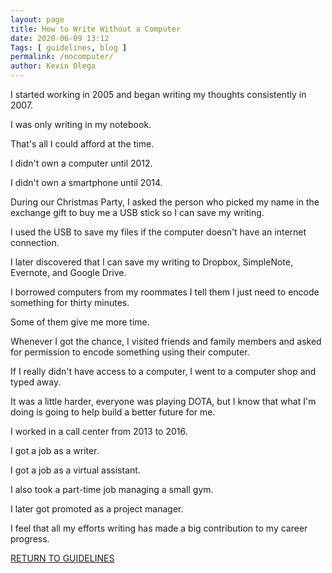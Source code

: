 ```yaml
--- 
layout: page 
title: How to Write Without a Computer
date: 2020-06-09 13:12
Tags: [ guidelines, blog ]
permalink: /nocomputer/ 
author: Kevin Olega 
--- 
```

I started working in 2005 and began writing my thoughts consistently in 2007.

I was only writing in my notebook. 

That's all I could afford at the time.

I didn't own a computer until 2012.

I didn't own a smartphone until 2014.

During our Christmas Party, I asked the person who picked my name in the exchange gift to buy me a USB stick so I can save my writing.

I used the USB to save my files if the computer doesn't have an internet connection.

I later discovered that I can save my writing to Dropbox, SimpleNote, Evernote, and Google Drive.

I borrowed computers from my roommates I tell them I just need to encode something for thirty minutes. 

Some of them give me more time.

Whenever I got the chance, I visited friends and family members and asked for permission to encode something using their computer.

If I really didn't have access to a computer, I went to a computer shop and typed away.

It was a little harder, everyone was playing DOTA, but I know that what I'm doing is going to help build a better future for me.

I worked in a call center from 2013 to 2016.

I got a job as a writer.

I got a job as a virtual assistant.

I also took a part-time job managing a small gym.

I later got promoted as a project manager.

I feel that all my efforts writing has made a big contribution to my career progress.


<a href="https://callcentertrainingtips.com/6wlguide/" class="button focus">RETURN TO GUIDELINES</a> 
